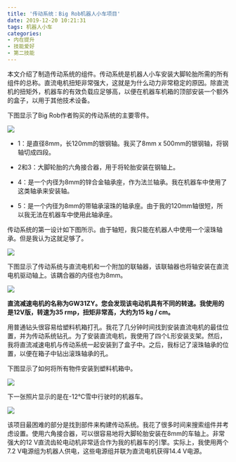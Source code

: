 ```yaml
---
title: '传动系统：Big Rob机器人小车项目'
date: 2019-12-20 10:21:31
tags: 机器人小车
categories: 
- 内在提升
- 技能爱好
- 第二技能
---
```


本文介绍了制造传动系统的组件。传动系统是机器人小车安装大脚轮胎所需的所有组件的总称。直流电机扭矩非常强大，这就是为什么动力非常稳定的原因。除直流机的扭矩外，机器车的有效负载应足够高，以便在机器车机箱的顶部安装一个额外的盒子，以用于其他技术设备。

下图显示了Big Rob作者购买的传动系统的主要零件。

![](https://i.loli.net/2019/12/20/gexVwLGdIW9216M.jpg)

- 1：是直径8mm，长120mm的银钢轴。我买了8mm x 500mm的银钢轴，将钢轴切成四段。

- 2和3：大脚轮胎的六角接合器，用于将轮胎安装在钢轴上。

- 4：是一个内径为8mm的锌合金轴承座，作为法兰轴承。我在机器车中使用了这类轴承来安装轴。

- 5：是一个内径为8mm的带轴承滚珠的轴承座。由于我的120mm轴很短，所以我无法在机器车中使用此轴承座。
<!-- more -->

传动系统的第一设计如下图所示。由于轴短，我只能在机器人中使用一个滚珠轴承。但是我认为这就足够了。

![](https://i.loli.net/2019/12/20/VcOFekb8v2lqs9L.jpg)

下图显示了传动系统与直流电机和一个附加的联轴器，该联轴器也将轴安装在直流电机驱动轴上。该耦合器的内径也为8mm。

![](https://i.loli.net/2019/12/20/jFXIBgC7ryezuKn.jpg)

**直流减速电机的名称为GW31ZY。您会发现该电动机具有不同的转速。我使用的是12V版，转速为35 rmp，扭矩非常高，大约为15 kg / cm。**

用普通钻头很容易给塑料机箱打孔。我花了几分钟时间找到安装直流电机的最佳位置，并为传动系统钻孔。为了安装直流电机，我使用了四个L形安装支架。然后，我将直流减速电机与传动系统一起安装到了盒子中。之后，我标记了滚珠轴承的位置，以便在箱子中钻出滚珠轴承的孔。

下图显示了如何将所有物件安装到塑料机箱中。

![](https://i.loli.net/2019/12/20/kL9x36TyYcGvJqX.jpg)


下一张照片显示的是在-12°C雪中行驶时的机器车。

![](https://i.loli.net/2019/12/20/BXexZDQTlVt7Ig6.jpg)

该项目最困难的部分是找到部件来构建传动系统。我花了很多时间来搜索组件并考虑设置。使用六角接合器，可以很容易地将大脚轮胎安装在8mm的车轴上。非常强大的12 V直流齿轮电动机非常适合作为我的机器车的引擎。实际上，我使用两个7.2 V电源组为机器人供电，这些电源组并联为直流电机获得14.4 V电源。


